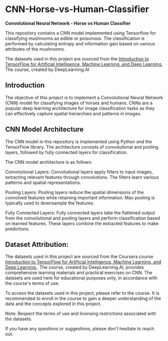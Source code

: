 # CNN-Horse-vs-Human-Classifier
**Convolutional Neural Network - Horse vs Human Classifier**

This repository contains a CNN model implemented using Tensorflow for classifying mushrooms as edible or poisonous. The classification is performed by calculating entropy and information gain based on various attributes of the mushrooms.


The datasets used in this project are sourced from the [Introduction to TensorFlow for Artificial Intelligence, Machine Learning, and Deep Learning.](https://www.coursera.org/learn/introduction-tensorflow/home/welcome) The course, created by DeepLearning.AI

## Introduction

The objective of this project is to implement a Convolutional Neural Network (CNN) model for classifying images of horses and humans. CNNs are a popular deep learning architecture for image classification tasks as they can effectively capture spatial hierarchies and patterns in images.

## CNN Model Architecture

The CNN model in this repository is implemented using Python and the TensorFlow library. The architecture consists of convolutional and pooling layers, followed by fully connected layers for classification.

The CNN model architecture is as follows:

Convolutional Layers: Convolutional layers apply filters to input images, extracting relevant features through convolutions. The filters learn various patterns and spatial representations.

Pooling Layers: Pooling layers reduce the spatial dimensions of the convolved features while retaining important information. Max pooling is typically used to downsample the features.

Fully Connected Layers: Fully connected layers take the flattened output from the convolutional and pooling layers and perform classification based on learned features. These layers combine the extracted features to make predictions.

## Dataset Attribution:

The datasets used in this project are sourced from the Coursera course [Introduction to TensorFlow for Artificial Intelligence, Machine Learning, and Deep Learning.](https://www.coursera.org/learn/introduction-tensorflow/home/welcome). The course, created by DeepLearning.AI, provides comprehensive learning materials and practical exercises on CNN. The datasets are used here for educational purposes only, in accordance with the course's terms of use.

To access the datasets used in this project, please refer to the course. It is recommended to enroll in the course to gain a deeper understanding of the data and the concepts explored in this project.

Note: Respect the terms of use and licensing restrictions associated with the datasets. 

If you have any questions or suggestions, please don't hesitate to reach out.


